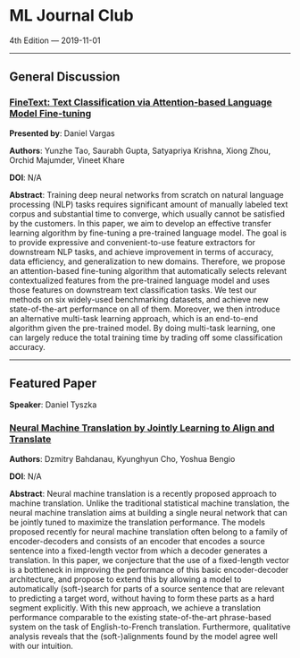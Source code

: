 # ML Journal Club
4th Edition ⁠— 2019-11-01

---

## General Discussion

### [FineText: Text Classification via Attention-based Language Model Fine-tuning](https://arxiv.org/abs/1910.11959)
**Presented by**: Daniel Vargas

**Authors**: Yunzhe Tao, Saurabh Gupta, Satyapriya Krishna, Xiong Zhou, Orchid Majumder, Vineet Khare

**DOI**: N/A

**Abstract**: Training deep neural networks from scratch on natural language processing (NLP) tasks requires significant amount of manually labeled text corpus and substantial time to converge, which usually cannot be satisfied by the customers. In this paper, we aim to develop an effective transfer learning algorithm by fine-tuning a pre-trained language model. The goal is to provide expressive and convenient-to-use feature extractors for downstream NLP tasks, and achieve improvement in terms of accuracy, data efficiency, and generalization to new domains. Therefore, we propose an attention-based fine-tuning algorithm that automatically selects relevant contextualized features from the pre-trained language model and uses those features on downstream text classification tasks. We test our methods on six widely-used benchmarking datasets, and achieve new state-of-the-art performance on all of them. Moreover, we then introduce an alternative multi-task learning approach, which is an end-to-end algorithm given the pre-trained model. By doing multi-task learning, one can largely reduce the total training time by trading off some classification accuracy.

---

## Featured Paper
**Speaker**: Daniel Tyszka

### [Neural Machine Translation by Jointly Learning to Align and Translate](https://arxiv.org/abs/1409.0473)
**Authors**: Dzmitry Bahdanau, Kyunghyun Cho, Yoshua Bengio 

**DOI**: N/A

**Abstract**: Neural machine translation is a recently proposed approach to machine translation. Unlike the traditional statistical machine translation, the neural machine translation aims at building a single neural network that can be jointly tuned to maximize the translation performance. The models proposed recently for neural machine translation often belong to a family of encoder-decoders and consists of an encoder that encodes a source sentence into a fixed-length vector from which a decoder generates a translation. In this paper, we conjecture that the use of a fixed-length vector is a bottleneck in improving the performance of this basic encoder-decoder architecture, and propose to extend this by allowing a model to automatically (soft-)search for parts of a source sentence that are relevant to predicting a target word, without having to form these parts as a hard segment explicitly. With this new approach, we achieve a translation performance comparable to the existing state-of-the-art phrase-based system on the task of English-to-French translation. Furthermore, qualitative analysis reveals that the (soft-)alignments found by the model agree well with our intuition.  